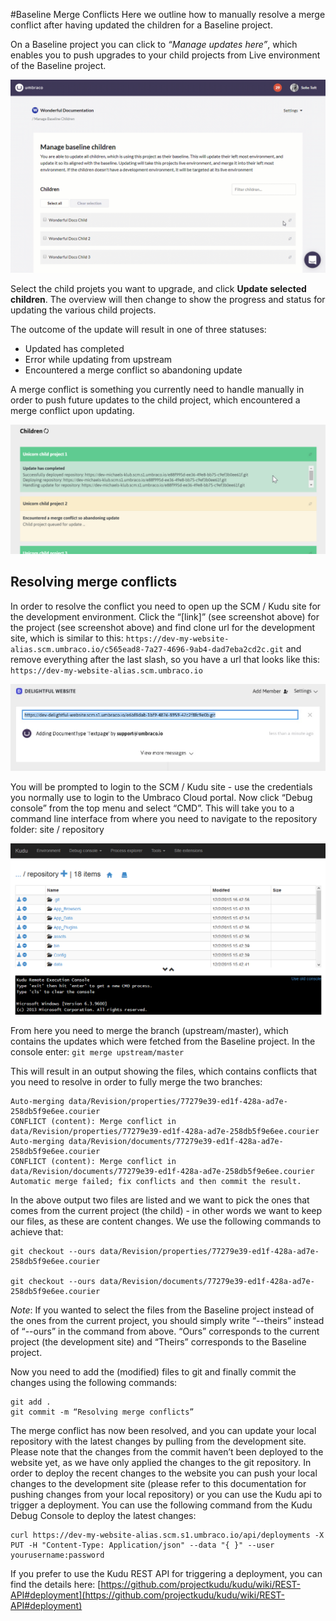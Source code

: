 #Baseline Merge Conflicts
Here we outline how to manually resolve a merge conflict after having updated the children for a Baseline project.

On a Baseline project you can click to _“Manage updates here”_, which enables you to push upgrades to your child projects from Live environment of the Baseline project.

![Upgrades Baseline children](images/manage-baseline-children.gif)

Select the child projets you want to upgrade, and click **Update selected children**.
The overview will then change to show the progress and status for updating the various child projects.

The outcome of the update will result in one of three statuses:
 - Updated has completed
 - Error while updating from upstream
 - Encountered a merge conflict so abandoning update

A merge conflict is something you currently need to handle manually in order to push future updates to the child project, which encountered a merge conflict upon updating.

![environment](images/mergeconflict.jpg)

## Resolving merge conflicts

In order to resolve the conflict you need to open up the SCM / Kudu site for the development environment. Click the “[link]” (see screenshot above) for the project (see screenshot above) and find clone url for the development site, which is similar to this: `https://dev-my-website-alias.scm.umbraco.io/c565ead8-7a27-4696-9ab4-dad7eba2cd2c.git` and remove everything after the last slash, so you have a url that looks like this: `https://dev-my-website-alias.scm.umbraco.io`

![environment](images/getcloneurl.jpg)

You will be prompted to login to the SCM / Kudu site - use the credentials you normally use to login to the Umbraco Cloud portal.
Now click “Debug console” from the top menu and select “CMD”. This will take you to a command line interface from where you need to navigate to the repository folder: site / repository

![environment](images/image03.png)

From here you need to merge the branch (upstream/master), which contains the updates which were fetched from the Baseline project.
In the console enter:
`git merge upstream/master`

This will result in an output showing the files, which contains conflicts that you need to resolve in order to fully merge the two branches:

    Auto-merging data/Revision/properties/77279e39-ed1f-428a-ad7e-258db5f9e6ee.courier
    CONFLICT (content): Merge conflict in data/Revision/properties/77279e39-ed1f-428a-ad7e-258db5f9e6ee.courier
    Auto-merging data/Revision/documents/77279e39-ed1f-428a-ad7e-258db5f9e6ee.courier
    CONFLICT (content): Merge conflict in data/Revision/documents/77279e39-ed1f-428a-ad7e-258db5f9e6ee.courier
    Automatic merge failed; fix conflicts and then commit the result.

In the above output two files are listed and we want to pick the ones that comes from the current project (the child) - in other words we want to keep our files, as these are content changes. We use the following commands to achieve that:

    git checkout --ours data/Revision/properties/77279e39-ed1f-428a-ad7e-258db5f9e6ee.courier

    git checkout --ours data/Revision/documents/77279e39-ed1f-428a-ad7e-258db5f9e6ee.courier

_Note_: If you wanted to select the files from the Baseline project instead of the ones from the current project, you should simply write “--theirs” instead of “--ours” in the command from above. “Ours” corresponds to the current project (the development site) and “Theirs” corresponds to the Baseline project.

Now you need to add the (modified) files to git and finally commit the changes using the following commands:

    git add .
    git commit -m “Resolving merge conflicts”

The merge conflict has now been resolved, and you can update your local repository with the latest changes by pulling from the development site.
Please note that the changes from the commit haven’t been deployed to the website yet, as we have only applied the changes to the git repository. In order to deploy the recent changes to the website you can push your local changes to the development site (please refer to this documentation for pushing changes from your local repository) or you can use the Kudu api to trigger a deployment.
You can use the following command from the Kudu Debug Console to deploy the latest changes:

    curl https://dev-my-website-alias.scm.s1.umbraco.io/api/deployments -X PUT -H "Content-Type: Application/json" --data "{ }" --user yourusername:password

If you prefer to use the Kudu REST API for triggering a deployment, you can find the details here: [https://github.com/projectkudu/kudu/wiki/REST-API#deployment](https://github.com/projectkudu/kudu/wiki/REST-API#deployment)
